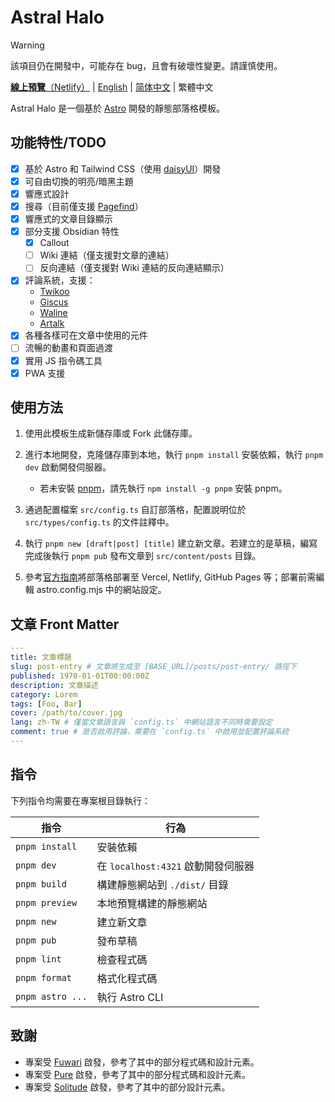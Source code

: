 # Astral Halo

> [!WARNING]
> 該項目仍在開發中，可能存在 bug，且會有破壞性變更。請謹慎使用。

[**線上預覽**（Netlify）](https://astral-halo.netlify.app/) | [English](README.md) | [简体中文](README.zh-CN.md) | 繁體中文

Astral Halo 是一個基於 [Astro](https://astro.build) 開發的靜態部落格模板。

## 功能特性/TODO

- [x] 基於 Astro 和 Tailwind CSS（使用 [daisyUI](https://daisyui.com/?lang=zh_hant)）開發
- [x] 可自由切換的明亮/暗黑主題
- [x] 響應式設計
- [x] 搜尋（目前僅支援 [Pagefind](https://pagefind.app/)）
- [x] 響應式的文章目錄顯示
- [x] 部分支援 Obsidian 特性
  - [x] Callout
  - [ ] Wiki 連結（僅支援對文章的連結）
  - [ ] 反向連結（僅支援對 Wiki 連結的反向連結顯示）
- [x] 評論系統，支援：
  - [Twikoo](https://twikoo.js.org/)
  - [Giscus](https://giscus.app/zh-TW/)
  - [Waline](https://waline.js.org/)
  - [Artalk](https://artalk.js.org/)
- [x] 各種各樣可在文章中使用的元件
- [ ] 流暢的動畫和頁面過渡
- [x] 實用 JS 指令碼工具
- [x] PWA 支援

## 使用方法

1. 使用此模板生成新儲存庫或 Fork 此儲存庫。
2. 進行本地開發，克隆儲存庫到本地，執行 `pnpm install` 安裝依賴，執行 `pnpm dev` 啟動開發伺服器。

   - 若未安裝 [pnpm](https://pnpm.io/)，請先執行 `npm install -g pnpm` 安裝 pnpm。

3. 通過配置檔案 `src/config.ts` 自訂部落格，配置說明位於 `src/types/config.ts` 的文件註釋中。
4. 執行 `pnpm new [draft|post] [title]` 建立新文章。若建立的是草稿，編寫完成後執行 `pnpm pub` 發布文章到 `src/content/posts` 目錄。
5. 參考[官方指南](https://docs.astro.build/zh-cn/guides/deploy/)將部落格部署至 Vercel, Netlify, GitHub Pages 等；部署前需編輯 astro.config.mjs 中的網站設定。

## 文章 Front Matter

```yaml
---
title: 文章標題
slug: post-entry # 文章將生成至 [BASE_URL]/posts/post-entry/ 路徑下
published: 1970-01-01T00:00:00Z
description: 文章描述
category: Lorem
tags: [Foo, Bar]
cover: /path/to/cover.jpg
lang: zh-TW # 僅當文章語言與 `config.ts` 中網站語言不同時需要設定
comment: true # 是否啟用評論，需要在 `config.ts` 中啟用並配置評論系統
---
```

## 指令

下列指令均需要在專案根目錄執行：

| 指令             | 行為                               |
| ---------------- | ---------------------------------- |
| `pnpm install`   | 安裝依賴                           |
| `pnpm dev`       | 在 `localhost:4321` 啟動開發伺服器 |
| `pnpm build`     | 構建靜態網站到 `./dist/` 目錄      |
| `pnpm preview`   | 本地預覽構建的靜態網站             |
| `pnpm new`       | 建立新文章                         |
| `pnpm pub`       | 發布草稿                           |
| `pnpm lint`      | 檢查程式碼                         |
| `pnpm format`    | 格式化程式碼                       |
| `pnpm astro ...` | 執行 Astro CLI                     |

## 致謝

- 專案受 [Fuwari](https://github.com/saicaca/fuwari) 啟發，參考了其中的部分程式碼和設計元素。
- 專案受 [Pure](https://github.com/cworld1/astro-theme-pure) 啟發，參考了其中的部分程式碼和設計元素。
- 專案受 [Solitude](https://github.com/everfu/hexo-theme-solitude) 啟發，參考了其中的部分設計元素。
